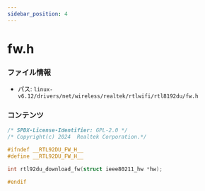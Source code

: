 ```yaml
---
sidebar_position: 4
---
```

# fw.h

### ファイル情報

- パス: `linux-v6.12/drivers/net/wireless/realtek/rtlwifi/rtl8192du/fw.h`

### コンテンツ

```h
/* SPDX-License-Identifier: GPL-2.0 */
/* Copyright(c) 2024  Realtek Corporation.*/

#ifndef __RTL92DU_FW_H__
#define __RTL92DU_FW_H__

int rtl92du_download_fw(struct ieee80211_hw *hw);

#endif

```
